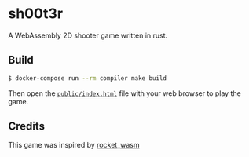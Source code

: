 # sh00t3r

A WebAssembly 2D shooter game written in rust.

## Build

```bash
$ docker-compose run --rm compiler make build
```

Then open the [`public/index.html`](/public/index.html) file with your web
browser to play the game.

## Credits

This game was inspired by [rocket_wasm](https://github.com/aochagavia/rocket_wasm)
